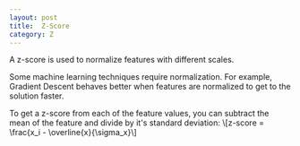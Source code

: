 ```yaml
---
layout: post
title:  Z-Score
category: Z
---
```


A z-score is used to normalize features with different scales.

Some machine learning techniques require normalization.  For example, Gradient Descent behaves better when features are normalized to get to the solution faster.

To get a z-score from each of the feature values, you can subtract the mean of the feature and divide by it's standard deviation:
\\[z-score = \frac{x_i - \overline{x}{\sigma_x}\\]
